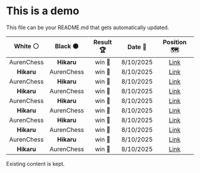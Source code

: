 # This is a demo

This file can be your README.md that gets automatically updated.

<!--START_SECTION:chessStats-->
<!-- Automatically generated with https://github.com/Balastrong/chess-stats-action -->

| White ⚪ | Black ⚫ | Result 🏆 | Date 📅 | Position 🗺️ |
|:---:|:---:|:---:|:---:|:---:|
| AurenChess | **Hikaru** | win 🥇 | 8/10/2025 | <a href="http://www.ee.unb.ca/cgi-bin/tervo/fen.pl?select=1r5r/3b1kq1/p2p4/n2P1p2/1pPppPp1/1P2Q1P1/P2N1KB1/5R1R w - - 0 32">Link</a> |
| **Hikaru** | AurenChess | win 🥇 | 8/10/2025 | <a href="http://www.ee.unb.ca/cgi-bin/tervo/fen.pl?select=2rk3r/3b2b1/p2q1p1p/P1pPpPp1/1pP1P1PP/1N2B3/7R/1R4QK b - - 1 37">Link</a> |
| AurenChess | **Hikaru** | win 🥇 | 8/10/2025 | <a href="http://www.ee.unb.ca/cgi-bin/tervo/fen.pl?select=6k1/pp3p1p/2p2Pp1/2b1p1r1/2P1P3/1P5P/P2r2BK/2R2R2 w - - 8 33">Link</a> |
| **Hikaru** | AurenChess | win 🥇 | 8/10/2025 | <a href="http://www.ee.unb.ca/cgi-bin/tervo/fen.pl?select=5r2/p1R2pk1/1p2P1nr/3P4/6Pq/1P2Q3/P3B2p/5R1K b - - 0 37">Link</a> |
| AurenChess | **Hikaru** | win 🥇 | 8/10/2025 | <a href="http://www.ee.unb.ca/cgi-bin/tervo/fen.pl?select=r3r1k1/pp3pbp/2n3p1/4n3/P3B3/B1P3QP/3q1PP1/R3R1K1 w - - 0 19">Link</a> |
| **Hikaru** | AurenChess | win 🥇 | 8/10/2025 | <a href="http://www.ee.unb.ca/cgi-bin/tervo/fen.pl?select=8/4r3/p3k3/1pR2pp1/8/1P2P1P1/P4P1P/6K1 b - - 2 40">Link</a> |
| AurenChess | **Hikaru** | win 🥇 | 8/10/2025 | <a href="http://www.ee.unb.ca/cgi-bin/tervo/fen.pl?select=1r4k1/q4b2/7p/1p1r1pp1/3Q4/5BP1/1P1K1PP1/4N2R w - - 2 35">Link</a> |
| **Hikaru** | AurenChess | win 🥇 | 8/10/2025 | <a href="http://www.ee.unb.ca/cgi-bin/tervo/fen.pl?select=8/1pN4k/5pbb/3B1pp1/P2P1P1p/1P2P1P1/5K1P/8 b - - 0 34">Link</a> |
| AurenChess | **Hikaru** | win 🥇 | 8/10/2025 | <a href="http://www.ee.unb.ca/cgi-bin/tervo/fen.pl?select=4q1k1/pp2r1b1/2p3np/2Pp2p1/PP1P1pP1/3P1Q1P/5B1K/4rRN1 w - - 0 38">Link</a> |
| **Hikaru** | AurenChess | win 🥇 | 8/10/2025 | <a href="http://www.ee.unb.ca/cgi-bin/tervo/fen.pl?select=1rr5/5pkp/1q2b1p1/2R1p3/1Q6/P3PB2/3N2PP/2R3K1 b - - 0 25">Link</a> |

<!--END_SECTION:chessStats-->

Existing content is kept.
